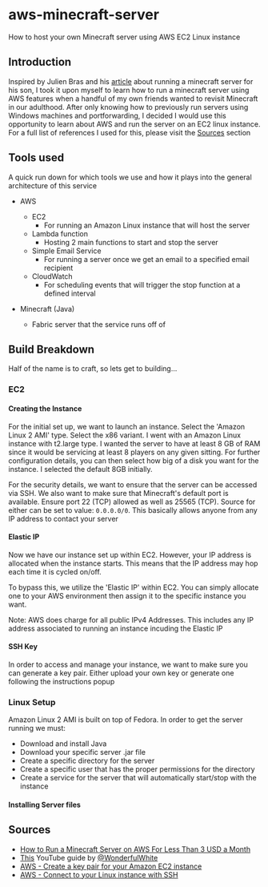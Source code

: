 # aws-minecraft-server
How to host your own Minecraft server using AWS EC2 Linux instance

## Introduction

Inspired by Julien Bras and his [article](https://sidoine.org/how-to-run-a-minecraft-server-on-aws-for-less-than-3-usd-a-month/) about running a minecraft server for his son, I took it upon myself to learn how to run a minecraft server using AWS features when a handful of my own friends wanted to revisit Minecraft in our adulthood. After only knowing how to previously run servers using Windows machines and portforwarding, I decided I would use this opportunity to learn about AWS and run the server on an EC2 linux instance.  For a full list of references I used for this, please visit the [Sources](https://github.com/gabriel-john-c/aws-minecraft-server/edit/main/README.md#sources) section

## Tools used
A quick run down for which tools we use and how it plays into the general architecture of this service

- AWS
  - EC2
    - For running an Amazon Linux instance that will host the server   
  - Lambda function
    - Hosting 2 main functions to start and stop the server
  - Simple Email Service
    - For running a server once we get an email to a specified email recipient
  - CloudWatch
    - For scheduling events that will trigger the stop function at a defined interval
 
- Minecraft (Java)
  - Fabric server that the service runs off of

## Build Breakdown
Half of the name is to craft, so lets get to building...

### EC2

#### Creating the Instance

For the initial set up, we want to launch an instance. Select the 'Amazon Linux 2 AMI' type. Select the x86 variant. I went with an Amazon Linux instance with t2.large type. I wanted the server to have at least 8 GB of RAM since it would be servicing at least 8 players on any given sitting.
For further configuration details, you can then select how big of a disk you want for the instance. I selected the default 8GB initially. 

For the  security details, we want to ensure that the server can be accessed via SSH. We also want to make sure that Minecraft's default port is available.
Ensure port 22 (TCP) allowed as well as 25565 (TCP). Source for either can be set to value: `0.0.0.0/0`. This basically allows anyone from any IP address to contact your server

#### Elastic IP

Now we have our instance set up within EC2. However, your IP address is allocated when the instance starts. This means that the IP address may hop each time it is cycled on/off.

To bypass this, we utilize the 'Elastic IP' within EC2. You can simply allocate one to your AWS environment then assign it to the specific instance you want. 

Note: AWS does charge for all public IPv4 Addresses. This includes any IP address associated to running an instance incuding the Elastic IP

#### SSH Key

In order to access and manage your instance, we want to make sure you can generate a key pair. Either upload your own key or generate one following the instructions popup

### Linux Setup

Amazon Linux 2 AMI is built on top of Fedora. In order to get the server running we must:
- Download and install Java
- Download your specific server .jar file
- Create a specific directory for the server
- Create a specific user that has the proper permissions for the directory
- Create a service for the server that will automatically start/stop with the instance

#### Installing Server files


## Sources
- [How to Run a Minecraft Server on AWS For Less Than 3 USD a Month](https://sidoine.org/how-to-run-a-minecraft-server-on-aws-for-less-than-3-usd-a-month/)
- [This](https://www.youtube.com/watch?v=_1xtKGspjEA&t=386s) YouTube guide by [@WonderfulWhite](https://www.youtube.com/@WonderfulWhite)
- [AWS - Create a key pair for your Amazon EC2 instance](https://docs.aws.amazon.com/AWSEC2/latest/UserGuide/create-key-pairs.html)
- [AWS - Connect to your Linux instance with SSH](https://docs.aws.amazon.com/AWSEC2/latest/UserGuide/connect-to-linux-instance.html)
